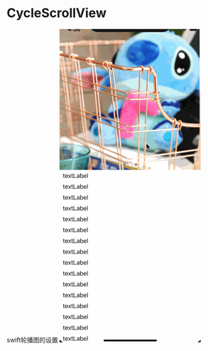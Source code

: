 # CycleScrollView
swift轮播图的设置
![1](https://github.com/sun06932/CycleScrollView/blob/master/CycleScrollView/CycleScrollView/Untitled.gif)
